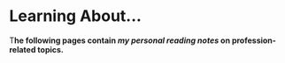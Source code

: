 # Learning About...

T**he following pages contain **_**my personal reading notes**_** on profession-related topics.**&#x20;
